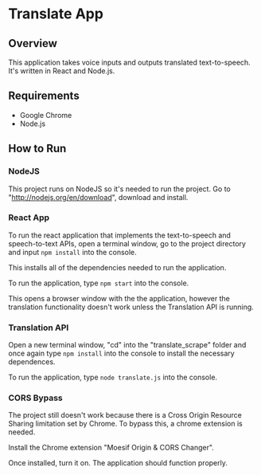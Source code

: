 # Translate App


## Overview
This application takes voice inputs and outputs translated text-to-speech. It's written in React and Node.js.


## Requirements
* Google Chrome
* Node.js


## How to Run

### NodeJS
This project runs on NodeJS so it's needed to run the project. Go to "http://nodejs.org/en/download", download and install.

### React App
To run the react application that implements the text-to-speech and speech-to-text APIs, open a terminal window, go to the project directory and input ```npm install``` into the console.

This installs all of the dependencies needed to run the application.

To run the application, type ```npm start``` into the console.

This opens a browser window with the the application, however the translation functionality doesn't work unless the Translation API is running.

### Translation API
Open a new terminal window, "cd" into the "translate_scrape" folder and once again type ```npm install``` into the console to install the necessary dependences.

To run the application, type ```node translate.js``` into the console.


### CORS Bypass
The project still doesn't work because there is a Cross Origin Resource Sharing limitation set by Chrome. To bypass this, a chrome extension is needed.

Install the Chrome extension "Moesif Origin & CORS Changer".

Once installed, turn it on. The application should function properly.
